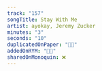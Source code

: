 ```yaml
---
track: "157"
songTitle: Stay With Me
artist: ayokay, Jeremy Zucker
minutes: "3"
seconds: "10"
duplicatedOnPaper: "👍🏻"
addedOnRYM: "👍🏻"
sharedOnMonoquin: ❌
---
```

